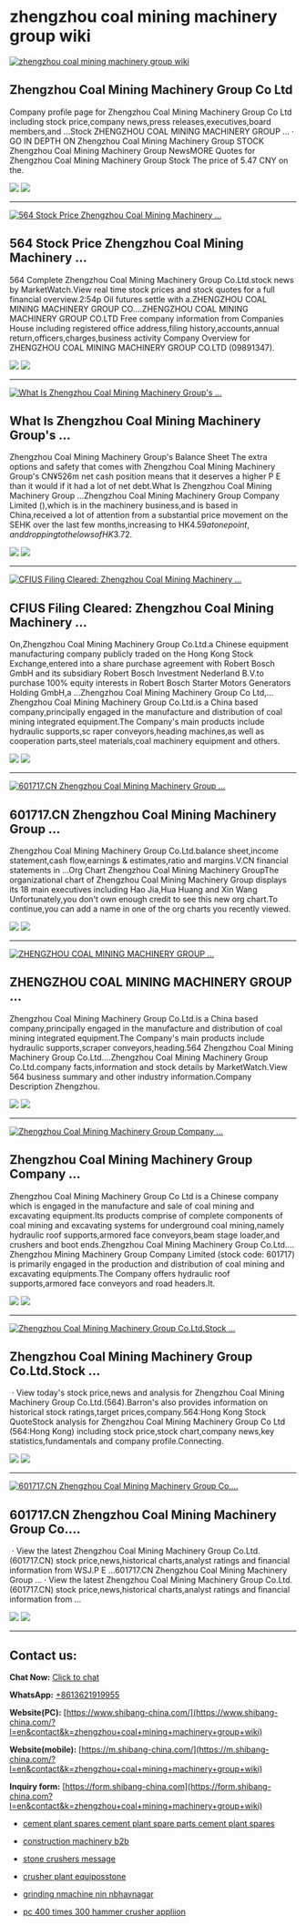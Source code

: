 # zhengzhou coal mining machinery group wiki

<a href="https://swt.shibang-china.com/?l=en&img&k=zhengzhou+coal+mining+machinery+group+wiki" target="_blank">![zhengzhou coal mining machinery group wiki](http://static.shibang-china.com/all-800x300/824.jpg)</a>

## Zhengzhou Coal Mining Machinery Group Co Ltd
Company profile page for Zhengzhou Coal Mining Machinery Group Co Ltd including stock price,company news,press releases,executives,board members,and …Stock ZHENGZHOU COAL MINING MACHINERY GROUP …&nbsp;&#0183;&#32;GO IN DEPTH ON Zhengzhou Coal Mining Machinery Group STOCK Zhengzhou Coal Mining Machinery Group NewsMORE Quotes for Zhengzhou Coal Mining Machinery Group Stock The price of 5.47 CNY on the.


<a href="https://whatsapp.shibangsoft.com/WhatsApp.php" target="_blank" title="WhatsApp">![](http://static.shibang-china.com/icon/whatsapp.png)</a> <a href="https://swt.shibang-china.com/?l=en&icon&k=zhengzhou+coal+mining+machinery+group+wiki" target="_blank">![](http://static.shibang-china.com/icon/chat-en.png)</a>

---

<a href="https://swt.shibang-china.com/?l=en&img&k=zhengzhou+coal+mining+machinery+group+wiki" target="_blank">![564 Stock Price Zhengzhou Coal Mining Machinery …](http://static.shibang-china.com/all-800x300/1264.jpg)</a>

## 564 Stock Price Zhengzhou Coal Mining Machinery …
564 Complete Zhengzhou Coal Mining Machinery Group Co.Ltd.stock news by MarketWatch.View real time stock prices and stock quotes for a full financial overview.2:54p Oil futures settle with a.ZHENGZHOU COAL MINING MACHINERY GROUP CO.…ZHENGZHOU COAL MINING MACHINERY GROUP CO.LTD Free company information from Companies House including registered office address,filing history,accounts,annual return,officers,charges,business activity Company Overview for ZHENGZHOU COAL MINING MACHINERY GROUP CO.LTD (09891347).


<a href="https://whatsapp.shibangsoft.com/WhatsApp.php" target="_blank" title="WhatsApp">![](http://static.shibang-china.com/icon/whatsapp.png)</a> <a href="https://swt.shibang-china.com/?l=en&icon&k=zhengzhou+coal+mining+machinery+group+wiki" target="_blank">![](http://static.shibang-china.com/icon/chat-en.png)</a>

---

<a href="https://swt.shibang-china.com/?l=en&img&k=zhengzhou+coal+mining+machinery+group+wiki" target="_blank">![What Is Zhengzhou Coal Mining Machinery Group's …](http://static.shibang-china.com/all-800x300/1441.jpg)</a>

## What Is Zhengzhou Coal Mining Machinery Group's …
Zhengzhou Coal Mining Machinery Group's Balance Sheet The extra options and safety that comes with Zhengzhou Coal Mining Machinery Group's CN&#165;526m net cash position means that it deserves a higher P E than it would if it had a lot of net debt.What Is Zhengzhou Coal Mining Machinery Group …Zhengzhou Coal Mining Machinery Group Company Limited (),which is in the machinery business,and is based in China,received a lot of attention from a substantial price movement on the SEHK over the last few months,increasing to HK$4.59 at one point,and dropping to the lows of HK$3.72.


<a href="https://whatsapp.shibangsoft.com/WhatsApp.php" target="_blank" title="WhatsApp">![](http://static.shibang-china.com/icon/whatsapp.png)</a> <a href="https://swt.shibang-china.com/?l=en&icon&k=zhengzhou+coal+mining+machinery+group+wiki" target="_blank">![](http://static.shibang-china.com/icon/chat-en.png)</a>

---

<a href="https://swt.shibang-china.com/?l=en&img&k=zhengzhou+coal+mining+machinery+group+wiki" target="_blank">![CFIUS Filing Cleared: Zhengzhou Coal Mining Machinery …](http://static.shibang-china.com/all-800x300/1372.jpg)</a>

## CFIUS Filing Cleared: Zhengzhou Coal Mining Machinery …
On,Zhengzhou Coal Mining Machinery Group Co.Ltd.a Chinese equipment manufacturing company publicly traded on the Hong Kong Stock Exchange,entered into a share purchase agreement with Robert Bosch GmbH and its subsidiary Robert Bosch Investment Nederland B.V.to purchase 100% equity interests in Robert Bosch Starter Motors Generators Holding GmbH,a …Zhengzhou Coal Mining Machinery Group Co Ltd,…Zhengzhou Coal Mining Machinery Group Co.Ltd.is a China based company,principally engaged in the manufacture and distribution of coal mining integrated equipment.The Company's main products include hydraulic supports,sc raper conveyors,heading machines,as well as cooperation parts,steel materials,coal machinery equipment and others.


<a href="https://whatsapp.shibangsoft.com/WhatsApp.php" target="_blank" title="WhatsApp">![](http://static.shibang-china.com/icon/whatsapp.png)</a> <a href="https://swt.shibang-china.com/?l=en&icon&k=zhengzhou+coal+mining+machinery+group+wiki" target="_blank">![](http://static.shibang-china.com/icon/chat-en.png)</a>

---

<a href="https://swt.shibang-china.com/?l=en&img&k=zhengzhou+coal+mining+machinery+group+wiki" target="_blank">![601717.CN Zhengzhou Coal Mining Machinery Group …](http://static.shibang-china.com/all-800x300/1002.jpg)</a>

## 601717.CN Zhengzhou Coal Mining Machinery Group …
Zhengzhou Coal Mining Machinery Group Co.Ltd.balance sheet,income statement,cash flow,earnings &amp; estimates,ratio and margins.V.CN financial statements in …Org Chart Zhengzhou Coal Mining Machinery GroupThe organizational chart of Zhengzhou Coal Mining Machinery Group displays its 18 main executives including Hao Jia,Hua Huang and Xin Wang Unfortunately,you don't own enough credit to see this new org chart.To continue,you can add a name in one of the org charts you recently viewed.


<a href="https://whatsapp.shibangsoft.com/WhatsApp.php" target="_blank" title="WhatsApp">![](http://static.shibang-china.com/icon/whatsapp.png)</a> <a href="https://swt.shibang-china.com/?l=en&icon&k=zhengzhou+coal+mining+machinery+group+wiki" target="_blank">![](http://static.shibang-china.com/icon/chat-en.png)</a>

---

<a href="https://swt.shibang-china.com/?l=en&img&k=zhengzhou+coal+mining+machinery+group+wiki" target="_blank">![ZHENGZHOU COAL MINING MACHINERY GROUP …](http://static.shibang-china.com/all-800x300/1488.jpg)</a>

## ZHENGZHOU COAL MINING MACHINERY GROUP …
Zhengzhou Coal Mining Machinery Group Co.Ltd.is a China based company,principally engaged in the manufacture and distribution of coal mining integrated equipment.The Company's main products include hydraulic supports,scraper conveyors,heading.564 Zhengzhou Coal Mining Machinery Group Co.Ltd.…Zhengzhou Coal Mining Machinery Group Co.Ltd.company facts,information and stock details by MarketWatch.View 564 business summary and other industry information.Company Description Zhengzhou.


<a href="https://whatsapp.shibangsoft.com/WhatsApp.php" target="_blank" title="WhatsApp">![](http://static.shibang-china.com/icon/whatsapp.png)</a> <a href="https://swt.shibang-china.com/?l=en&icon&k=zhengzhou+coal+mining+machinery+group+wiki" target="_blank">![](http://static.shibang-china.com/icon/chat-en.png)</a>

---

<a href="https://swt.shibang-china.com/?l=en&img&k=zhengzhou+coal+mining+machinery+group+wiki" target="_blank">![Zhengzhou Coal Mining Machinery Group Company …](http://static.shibang-china.com/all-800x300/15.jpg)</a>

## Zhengzhou Coal Mining Machinery Group Company …
Zhengzhou Coal Mining Machinery Group Co Ltd is a Chinese company which is engaged in the manufacture and sale of coal mining and excavating equipment.Its products comprise of complete components of coal mining and excavating systems for underground coal mining,namely hydraulic roof supports,armored face conveyors,beam stage loader,and crushers and boot ends.Zhengzhou Coal Mining Machinery Group Co.Ltd.…Zhengzhou Mining Machinery Group Company Limited (stock code: 601717) is primarily engaged in the production and distribution of coal mining and excavating equipments.The Company offers hydraulic roof supports,armored face conveyors and road headers.It.


<a href="https://whatsapp.shibangsoft.com/WhatsApp.php" target="_blank" title="WhatsApp">![](http://static.shibang-china.com/icon/whatsapp.png)</a> <a href="https://swt.shibang-china.com/?l=en&icon&k=zhengzhou+coal+mining+machinery+group+wiki" target="_blank">![](http://static.shibang-china.com/icon/chat-en.png)</a>

---

<a href="https://swt.shibang-china.com/?l=en&img&k=zhengzhou+coal+mining+machinery+group+wiki" target="_blank">![Zhengzhou Coal Mining Machinery Group Co.Ltd.Stock …](http://static.shibang-china.com/all-800x300/29.jpg)</a>

## Zhengzhou Coal Mining Machinery Group Co.Ltd.Stock …
&nbsp;&#0183;&#32;View today's stock price,news and analysis for Zhengzhou Coal Mining Machinery Group Co.Ltd.(564).Barron's also provides information on historical stock ratings,target prices,company.564:Hong Kong Stock QuoteStock analysis for Zhengzhou Coal Mining Machinery Group Co Ltd (564:Hong Kong) including stock price,stock chart,company news,key statistics,fundamentals and company profile.Connecting.


<a href="https://whatsapp.shibangsoft.com/WhatsApp.php" target="_blank" title="WhatsApp">![](http://static.shibang-china.com/icon/whatsapp.png)</a> <a href="https://swt.shibang-china.com/?l=en&icon&k=zhengzhou+coal+mining+machinery+group+wiki" target="_blank">![](http://static.shibang-china.com/icon/chat-en.png)</a>

---

<a href="https://swt.shibang-china.com/?l=en&img&k=zhengzhou+coal+mining+machinery+group+wiki" target="_blank">![601717.CN Zhengzhou Coal Mining Machinery Group Co.…](http://static.shibang-china.com/all-800x300/581.jpg)</a>

## 601717.CN Zhengzhou Coal Mining Machinery Group Co.…
&nbsp;&#0183;&#32;View the latest Zhengzhou Coal Mining Machinery Group Co.Ltd.(601717.CN) stock price,news,historical charts,analyst ratings and financial information from WSJ.P E …601717.CN Zhengzhou Coal Mining Machinery Group …&nbsp;&#0183;&#32;View the latest Zhengzhou Coal Mining Machinery Group Co.Ltd.(601717.CN) stock price,news,historical charts,analyst ratings and financial information from …


<a href="https://whatsapp.shibangsoft.com/WhatsApp.php" target="_blank" title="WhatsApp">![](http://static.shibang-china.com/icon/whatsapp.png)</a> <a href="https://swt.shibang-china.com/?l=en&icon&k=zhengzhou+coal+mining+machinery+group+wiki" target="_blank">![](http://static.shibang-china.com/icon/chat-en.png)</a>

---
## Contact us:

**Chat Now:** [Click to chat](https://swt.shibang-china.com?l=en&contact&k=zhengzhou+coal+mining+machinery+group+wiki)

**WhatsApp:**  [+8613621919955](https://whatsapp.shibangsoft.com/WhatsApp.php)

**Website(PC):** [https://www.shibang-china.com/](https://www.shibang-china.com/?l=en&contact&k=zhengzhou+coal+mining+machinery+group+wiki)

**Website(mobile):** [https://m.shibang-china.com/](https://m.shibang-china.com/?l=en&contact&k=zhengzhou+coal+mining+machinery+group+wiki)

**Inquiry form:** [https://form.shibang-china.com](https://form.shibang-china.com?l=en&contact&k=zhengzhou+coal+mining+machinery+group+wiki)

* [cement plant spares cement plant spare parts cement plant spares](../126/cement%20plant%20spares%20cement%20plant%20spare%20parts%20cement%20plant%20spares.md)

* [construction machinery b2b](../129/construction%20machinery%20b2b.md)

* [stone crushers message](../131/stone%20crushers%20message.md)

* [crusher plant equiposstone](../130/crusher%20plant%20equiposstone.md)

* [grinding nmachine nin nbhavnagar](../135/grinding%20nmachine%20nin%20nbhavnagar.md)

* [pc 400 times 300 hammer crusher appliion](../131/pc%20400%20times%20300%20hammer%20crusher%20appliion.md)